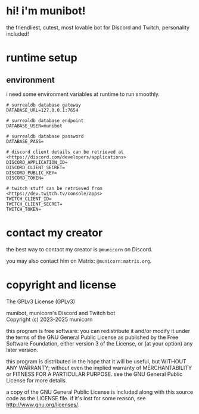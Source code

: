 # hi! i'm munibot!

the friendliest, cutest, most lovable bot for Discord and Twitch, personality
included!

# runtime setup

## environment

i need some environment variables at runtime to run smoothly.

```env
# surrealdb database gateway
DATABASE_URL=127.0.0.1:7654

# surrealdb database endpoint
DATABASE_USER=munibot

# surrealdb database password
DATABASE_PASS=

# discord client details can be retrieved at <https://discord.com/developers/applications>
DISCORD_APPLICATION_ID=
DISCORD_CLIENT_SECRET=
DISCORD_PUBLIC_KEY=
DISCORD_TOKEN=

# twitch stuff can be retrieved from <https://dev.twitch.tv/console/apps>
TWITCH_CLIENT_ID=
TWITCH_CLIENT_SECRET=
TWITCH_TOKEN=
```

# contact my creator

the best way to contact my creator is `@municorn` on Discord.

you may also contact him on Matrix: `@municorn:matrix.org`.

# copyright and license

The GPLv3 License (GPLv3)

munibot, municorn's Discord and Twitch bot\
Copyright (c) 2023-2025 municorn

this program is free software: you can redistribute it and/or modify it under
the terms of the GNU General Public License as published by the Free Software
Foundation, either version 3 of the License, or (at your option) any later
version.

this program is distributed in the hope that it will be useful, but WITHOUT ANY
WARRANTY; without even the implied warranty of MERCHANTABILITY or FITNESS FOR A
PARTICULAR PURPOSE. see the GNU General Public License for more details.

a copy of the GNU General Public License is included along with this source code
as the LICENSE file. if it's lost for some reason, see
<http://www.gnu.org/licenses/>.
